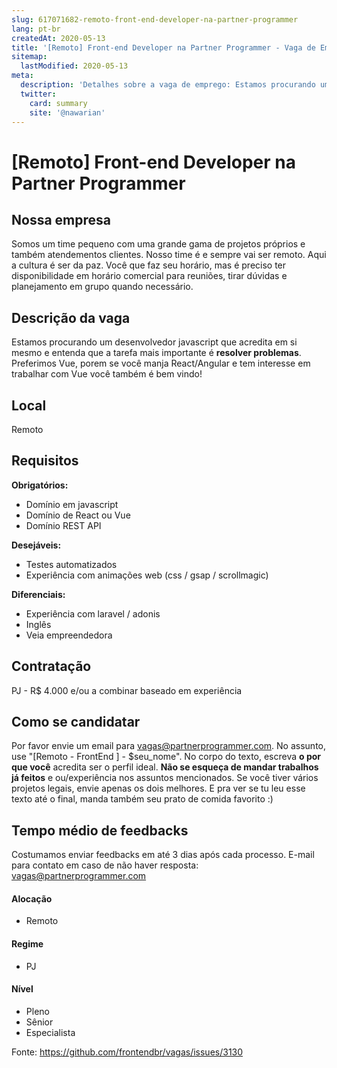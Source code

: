 ```yaml
---
slug: 617071682-remoto-front-end-developer-na-partner-programmer
lang: pt-br
createdAt: 2020-05-13
title: '[Remoto] Front-end Developer na Partner Programmer - Vaga de Emprego'
sitemap:
  lastModified: 2020-05-13
meta:
  description: 'Detalhes sobre a vaga de emprego: Estamos procurando um desenvolvedor javascript que acredita em si mesmo e entenda que a tarefa mais importante é **resolver problemas**. Preferimos Vue, porem se você manja React/Angular e tem interesse em trabalhar com Vue você também é bem vindo!'
  twitter:
    card: summary
    site: '@nawarian'
---
```


# [Remoto] Front-end Developer na Partner Programmer

## Nossa empresa

Somos um time pequeno com uma grande gama de projetos próprios e também atendementos clientes. Nosso time é e sempre vai ser remoto. Aqui a cultura é ser da paz. Você que faz seu horário, mas é preciso ter disponibilidade em horário comercial para reuniões, tirar dúvidas e planejamento em grupo quando necessário.

## Descrição da vaga

Estamos procurando um desenvolvedor javascript que acredita em si mesmo e entenda que a tarefa mais importante é **resolver problemas**. Preferimos Vue, porem se você manja React/Angular e tem interesse em trabalhar com Vue você também é bem vindo!


## Local

Remoto

## Requisitos

**Obrigatórios:**
- Domínio em javascript
- Domínio de React ou Vue
- Domínio REST API

**Desejáveis:**
- Testes automatizados
- Experiência com animações web (css / gsap / scrollmagic)

**Diferenciais:**
- Experiência com laravel / adonis
- Inglês
- Veia empreendedora

## Contratação

PJ  -  R$ 4.000 e/ou a combinar baseado em experiência

## Como se candidatar

Por favor envie um email para vagas@partnerprogrammer.com. No assunto, use "[Remoto - FrontEnd ] - $seu_nome". No corpo do texto, escreva **o por que você** acredita ser o perfil ideal. **Não se esqueça de mandar trabalhos já feitos** e ou/experiência nos assuntos mencionados. Se você tiver vários projetos legais, envie apenas os dois melhores. E pra ver se tu leu esse texto até o final, manda também seu prato de comida favorito :)

## Tempo médio de feedbacks

Costumamos enviar feedbacks em até 3 dias após cada processo.
E-mail para contato em caso de não haver resposta: vagas@partnerprogrammer.com

#### Alocação
- Remoto

#### Regime
- PJ

#### Nível
- Pleno
- Sênior
- Especialista




Fonte: https://github.com/frontendbr/vagas/issues/3130